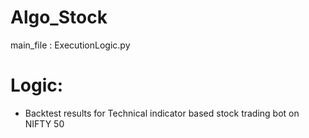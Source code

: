 # Algo_Stock

main_file : ExecutionLogic.py

# Logic:
- Backtest results for Technical indicator based stock trading bot on NIFTY 50
